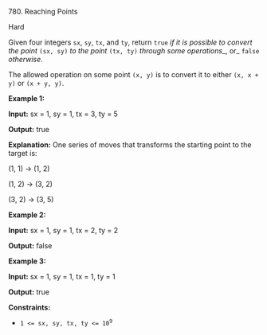 780\. Reaching Points

Hard

Given four integers `sx`, `sy`, `tx`, and `ty`, return `true` _if it is possible to convert the point_ `(sx, sy)` _to the point_ `(tx, ty)` _through some operations__, or_ `false` _otherwise_.

The allowed operation on some point `(x, y)` is to convert it to either `(x, x + y)` or `(x + y, y)`.

**Example 1:**

**Input:** sx = 1, sy = 1, tx = 3, ty = 5

**Output:** true

**Explanation:** One series of moves that transforms the starting point to the target is: 

(1, 1) -> (1, 2) 

(1, 2) -> (3, 2) 

(3, 2) -> (3, 5)

**Example 2:**

**Input:** sx = 1, sy = 1, tx = 2, ty = 2

**Output:** false

**Example 3:**

**Input:** sx = 1, sy = 1, tx = 1, ty = 1

**Output:** true

**Constraints:**

*   <code>1 <= sx, sy, tx, ty <= 10<sup>9</sup></code>